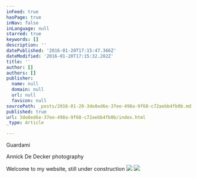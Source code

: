 ```yaml
---
inFeed: true
hasPage: true
inNav: false
inLanguage: null
starred: true
keywords: []
description: ''
datePublished: '2016-01-20T17:15:47.366Z'
dateModified: '2016-01-20T17:15:32.282Z'
title: ''
author: []
authors: []
publisher:
  name: null
  domain: null
  url: null
  favicon: null
sourcePath: _posts/2016-01-20-3de8ed6e-37ee-498a-9f68-c72aebb4fb0b.md
published: true
url: 3de8ed6e-37ee-498a-9f68-c72aebb4fb0b/index.html
_type: Article

---
```

Guardami

Annick De Decker photography

Welcome to my website, still under construction
![](https://the-grid-user-content.s3-us-west-2.amazonaws.com/0fd29c71-1094-4099-9501-6b78e55e6b99.jpg)
![](https://the-grid-user-content.s3-us-west-2.amazonaws.com/54384007-37c5-4939-b880-2c4928a144a0.jpg)
